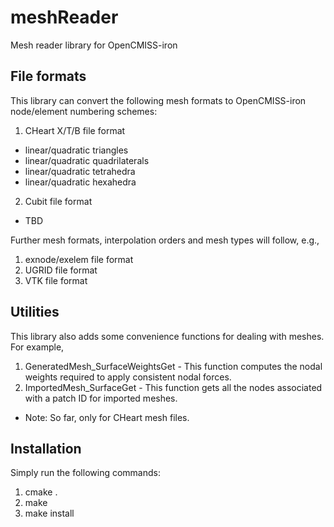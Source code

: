 # meshReader
Mesh reader library for OpenCMISS-iron

## File formats

This library can convert the following mesh formats to OpenCMISS-iron node/element numbering schemes:

1. CHeart X/T/B file format
  * linear/quadratic triangles
  * linear/quadratic quadrilaterals
  * linear/quadratic tetrahedra
  * linear/quadratic hexahedra
2. Cubit file format
  * TBD

Further mesh formats, interpolation orders and mesh types will follow, e.g.,

1. exnode/exelem file format
2. UGRID file format
3. VTK file format

## Utilities

This library also adds some convenience functions for dealing with meshes.
For example,

1. GeneratedMesh_SurfaceWeightsGet - This function computes the nodal weights required to apply consistent nodal forces.
2. ImportedMesh_SurfaceGet - This function gets all the nodes associated with a patch ID for imported meshes.
  * Note: So far, only for CHeart mesh files.

## Installation

Simply run the following commands:

1. cmake .
2. make
3. make install

